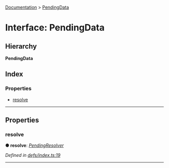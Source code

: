 [Documentation](../README.md) > [PendingData](../interfaces/pendingdata.md)

# Interface: PendingData

## Hierarchy

**PendingData**

## Index

### Properties

* [resolve](pendingdata.md#resolve)

---

## Properties

<a id="resolve"></a>

###  resolve

**● resolve**: *[PendingResolver](../#pendingresolver)*

*Defined in [defs/index.ts:19](https://github.com/badbatch/cachemap/blob/e3c87c4/packages/core-worker/src/defs/index.ts#L19)*

___

